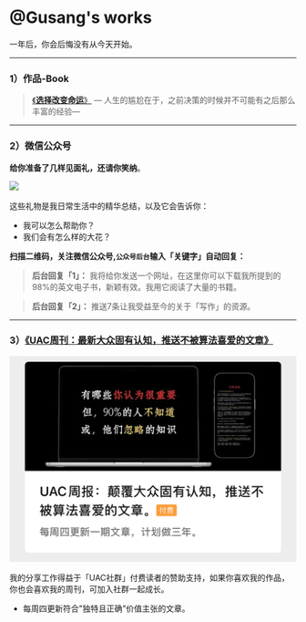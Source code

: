 # @Gusang's works  
一年后，你会后悔没有从今天开始。

---

### 1）作品-Book  
> [《**选择改变命运**》](/fate/) 
> — 人生的尴尬在于，之前决策的时候并不可能有之后那么丰富的经验—

---

### 2）微信公众号  
**给你准备了几样见面礼，还请你笑纳**。  

![](wechat-1.png)  

这些礼物是我日常生活中的精华总结，以及它会告诉你：  
- 我可以怎么帮助你？  
- 我们会有怎么样的大花？  

**扫描二维码，关注微信公众号,`公众号后台`输入「关键字」自动回复：**  


> **后台回复「1」：**  我将给你发送一个网址，在这里你可以下载我所提到的98%的英文电子书，新颖有效。我用它阅读了大量的书籍。


> **后台回复「2」：**  推送7条让我受益至今的关于「写作」的资源。  

---

### 3）**[《UAC周刊：最新大众固有认知，推送不被算法喜爱的文章》](https://mp.weixin.qq.com/mp/appmsgaibum?biz=MzkyOTE4MDcyOA--&action=geta1bum&a1bum_id=3931407159660855300&scene=126Hwechat_redirect)**   

![](zhoukan-1.jpg)  

我的分享工作得益于「UAC社群」付费读者的赞助支持，如果你喜欢我的作品，你也会喜欢我的周刊，可加入社群一起成长。
- 每周四更新符合"独特且正确"价值主张的文章。  
 
